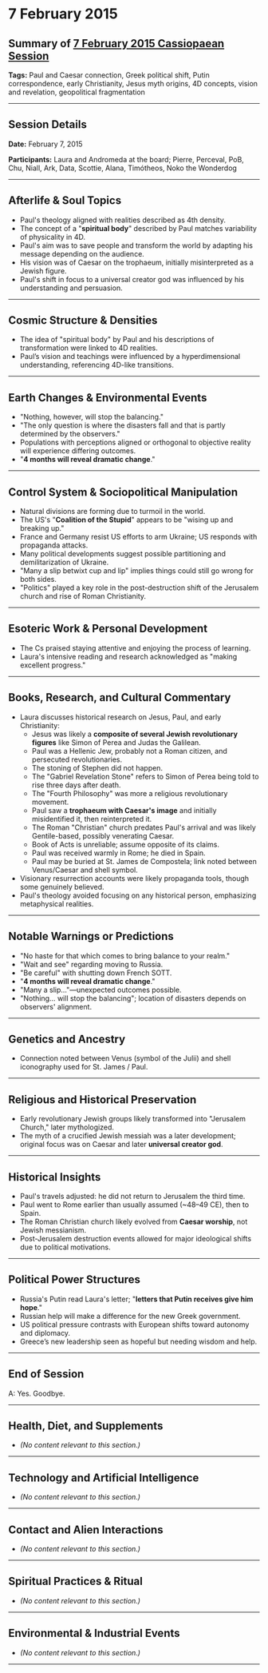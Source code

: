 # 7 February 2015

## Summary of [7 February 2015 Cassiopaean Session](https://cassiopaea.org/forum/threads/session-7-february-2015.37286/#post-551214)

**Tags:** Paul and Caesar connection, Greek political shift, Putin correspondence, early Christianity, Jesus myth origins, 4D concepts, vision and revelation, geopolitical fragmentation

---


## Session Details

**Date:** February 7, 2015

**Participants:** Laura and Andromeda at the board; Pierre, Perceval, PoB, Chu, Niall, Ark, Data, Scottie, Alana, Timótheos, Noko the Wonderdog

---


## Afterlife & Soul Topics

- Paul's theology aligned with realities described as 4th density.
- The concept of a "**spiritual body**" described by Paul matches variability of physicality in 4D.
- Paul's aim was to save people and transform the world by adapting his message depending on the audience.
- His vision was of Caesar on the trophaeum, initially misinterpreted as a Jewish figure.
- Paul's shift in focus to a universal creator god was influenced by his understanding and persuasion.

---


## Cosmic Structure & Densities

- The idea of "spiritual body" by Paul and his descriptions of transformation were linked to 4D realities.
- Paul’s vision and teachings were influenced by a hyperdimensional understanding, referencing 4D-like transitions.

---


## Earth Changes & Environmental Events

- "Nothing, however, will stop the balancing."
- "The only question is where the disasters fall and that is partly determined by the observers."
- Populations with perceptions aligned or orthogonal to objective reality will experience differing outcomes.
- "**4 months will reveal dramatic change**."

---


## Control System & Sociopolitical Manipulation

- Natural divisions are forming due to turmoil in the world.
- The US's "**Coalition of the Stupid**" appears to be "wising up and breaking up."
- France and Germany resist US efforts to arm Ukraine; US responds with propaganda attacks.
- Many political developments suggest possible partitioning and demilitarization of Ukraine.
- "Many a slip betwixt cup and lip" implies things could still go wrong for both sides.
- "Politics" played a key role in the post-destruction shift of the Jerusalem church and rise of Roman Christianity.

---


## Esoteric Work & Personal Development

- The Cs praised staying attentive and enjoying the process of learning.
- Laura's intensive reading and research acknowledged as "making excellent progress."

---


## Books, Research, and Cultural Commentary

- Laura discusses historical research on Jesus, Paul, and early Christianity:
    - Jesus was likely a **composite of several Jewish revolutionary figures** like Simon of Perea and Judas the Galilean.
    - Paul was a Hellenic Jew, probably not a Roman citizen, and persecuted revolutionaries.
    - The stoning of Stephen did not happen.
    - The "Gabriel Revelation Stone" refers to Simon of Perea being told to rise three days after death.
    - The "Fourth Philosophy" was more a religious revolutionary movement.
    - Paul saw a **trophaeum with Caesar's image** and initially misidentified it, then reinterpreted it.
    - The Roman "Christian" church predates Paul's arrival and was likely Gentile-based, possibly venerating Caesar.
    - Book of Acts is unreliable; assume opposite of its claims.
    - Paul was received warmly in Rome; he died in Spain.
    - Paul may be buried at St. James de Compostela; link noted between Venus/Caesar and shell symbol.
- Visionary resurrection accounts were likely propaganda tools, though some genuinely believed.
- Paul's theology avoided focusing on any historical person, emphasizing metaphysical realities.

---


## Notable Warnings or Predictions

- "No haste for that which comes to bring balance to your realm."
- "Wait and see" regarding moving to Russia.
- "Be careful" with shutting down French SOTT.
- "**4 months will reveal dramatic change**."
- "Many a slip…"—unexpected outcomes possible.
- "Nothing… will stop the balancing"; location of disasters depends on observers' alignment.

---


## Genetics and Ancestry

- Connection noted between Venus (symbol of the Julii) and shell iconography used for St. James / Paul.

---


## Religious and Historical Preservation

- Early revolutionary Jewish groups likely transformed into "Jerusalem Church," later mythologized.
- The myth of a crucified Jewish messiah was a later development; original focus was on Caesar and later **universal creator god**.

---


## Historical Insights

- Paul's travels adjusted: he did not return to Jerusalem the third time.
- Paul went to Rome earlier than usually assumed (~48–49 CE), then to Spain.
- The Roman Christian church likely evolved from **Caesar worship**, not Jewish messianism.
- Post-Jerusalem destruction events allowed for major ideological shifts due to political motivations.

---


## Political Power Structures

- Russia's Putin read Laura's letter; "**letters that Putin receives give him hope**."
- Russian help will make a difference for the new Greek government.
- US political pressure contrasts with European shifts toward autonomy and diplomacy.
- Greece’s new leadership seen as hopeful but needing wisdom and help.

---


## End of Session

A: Yes. Goodbye.


---
## Health, Diet, and Supplements

- *(No content relevant to this section.)*

---


## Technology and Artificial Intelligence

- *(No content relevant to this section.)*

---


## Contact and Alien Interactions

- *(No content relevant to this section.)*

---


## Spiritual Practices & Ritual

- *(No content relevant to this section.)*

---


## Environmental & Industrial Events

- *(No content relevant to this section.)*

---
